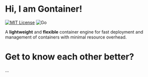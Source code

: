 # Hi, I am Gontainer!

[![MIT License](https://img.shields.io/badge/License-MIT-green.svg)](https://opensource.org/licenses/MIT)
![Go](https://img.shields.io/badge/Go-00ADD8?logo=go&logoColor=white)

A **lightweight** and **flexible** container
engine for fast deployment and management
of containers with minimal resource overhead.

# Get to know each other better?

...